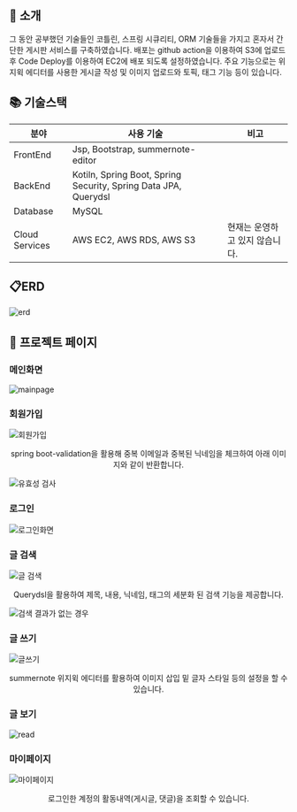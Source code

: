 <!--

## 현재 리포지토리 이 외 활동들

**[1. 팀프로젝트 구경하러 가기](https://github.com/Chanqun-Co/carsharing)**

> 지인들과 차량 공유 플랫폼을 주제로 만든 토이프로젝트입니다. 아직 미완성이지만 페어프로그래밍 등 팀원 간의 코드리뷰를 활발히 하여 협업에 있어 많은 것을 배운 프로젝트입니다.
>
> [pull request](https://github.com/Chanqun-Co/carsharing/pulls?q=is%3Apr+is%3Aclosed)
>
> [프로젝트에서 있었던 일](https://ekgoddldi.tistory.com/281)

**[2. 개인블로그 구경하러 가기](https://github.com/kimzerovirus/kimzerovirus.github.io)**

> next.js를 학습하며 만들었던 마크다운 블로그입니다. 마크다운 파일을 읽어들이는 시스템 구현하는 부분이 조금 어려웠지만 마크다운 데이터를 들여와 제가 원하는 대로 스타일링을 적용해 화면에 띄어줄 수 있어 재밌었던 프로젝트입니다. <br/>
>
> 정적 마크다운 사이트의 특성상 통계 기능 부재 및 관리가 힘들어서 현재는 티스토리 블로그를 이용 중이지만 next.js의 원리를 이해하고 학습할 수 있는 좋은 계기였습니다. 

<br/>

<br/>

## 📺 [프로젝트 구경하러 가기](http://ec2-3-36-35-135.ap-northeast-2.compute.amazonaws.com/)

[프로젝트 링크](http://ec2-3-36-35-135.ap-northeast-2.compute.amazonaws.com/)

테스트 계정

- 아이디: test@test.com
- 비밀번호: test1234

-->



## 🔖 소개

그 동안 공부했던 기술들인 코틀린, 스프링 시큐리티, ORM 기술들을 가지고 혼자서 간단한 게시판 서비스를 구축하였습니다. 배포는 github action을 이용하여 S3에 업로드 후 Code Deploy를 이용하여 EC2에 배포 되도록 설정하였습니다. 주요 기능으로는 위지윅 에디터를 사용한 게시글 작성 및 이미지 업로드와 토픽, 태그 기능 등이 있습니다.

## 📚 기술스택

| 분야           | 사용 기술                       | 비고 |
| -------------- | ------------------------------- | ---- |
| FrontEnd       | Jsp, Bootstrap, summernote-editor               |      |
| BackEnd        | Kotiln, Spring Boot, Spring Security, Spring Data JPA, Querydsl |      |
| Database       | MySQL							             |      |
| Cloud Services | AWS EC2, AWS RDS, AWS S3 | 현재는 운영하고 있지 않습니다. |
## 📋ERD

![erd](docs/imgs/table-erd.png)

## 📄 프로젝트 페이지

### 메인화면

![mainpage](docs/imgs/mainpage.jpeg)

### 회원가입

![회원가입](docs/imgs/signup.JPG)

<p align="center">
spring boot-validation을 활용해 중복 이메일과 중복된 닉네임을 체크하여 아래 이미지와 같이 반환합니다.
</p>


![유효성 검사](./docs/imgs/validate.JPG)

### 로그인

![로그인화면](docs/imgs/login.JPG)

### 글 검색

![글 검색](./docs/imgs/search-result.JPG)

<p align="center">
Querydsl을 활용하여 제목, 내용, 닉네임, 태그의 세분화 된 검색 기능을 제공합니다.
</p>



![검색 결과가 없는 경우](./docs/imgs/non-search-result.JPG)

### 글 쓰기

![글쓰기](docs/imgs/write.JPG)

<p align="center">
summernote 위지윅 에디터를 활용하여 이미지 삽입 밑 글자 스타일 등의 설정을 할 수 있습니다.
</p>

### 글 보기

![read](./docs/imgs/read.JPG)


### 마이페이지

![마이페이지](docs/imgs/mypage.JPG)
<p align="center">
로그인한 계정의 활동내역(게시글, 댓글)을 조회할 수 있습니다.
</p>
